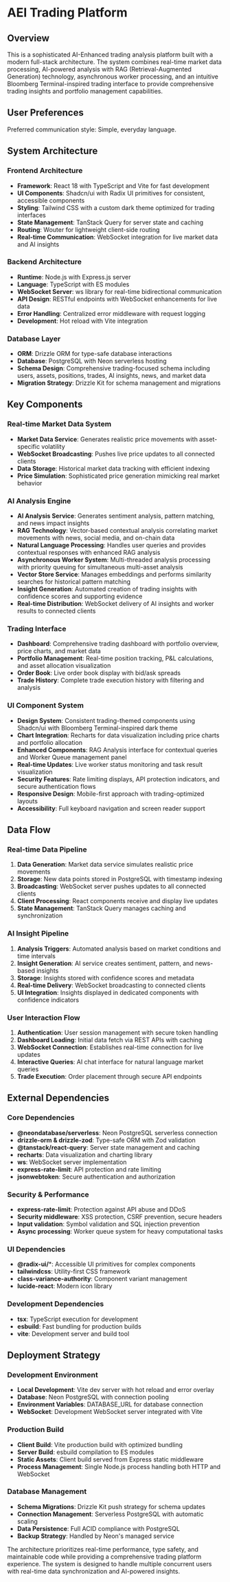 # AEI Trading Platform

## Overview

This is a sophisticated AI-Enhanced trading analysis platform built with a modern full-stack architecture. The system combines real-time market data processing, AI-powered analysis with RAG (Retrieval-Augmented Generation) technology, asynchronous worker processing, and an intuitive Bloomberg Terminal-inspired trading interface to provide comprehensive trading insights and portfolio management capabilities.

## User Preferences

Preferred communication style: Simple, everyday language.

## System Architecture

### Frontend Architecture
- **Framework**: React 18 with TypeScript and Vite for fast development
- **UI Components**: Shadcn/ui with Radix UI primitives for consistent, accessible components
- **Styling**: Tailwind CSS with a custom dark theme optimized for trading interfaces
- **State Management**: TanStack Query for server state and caching
- **Routing**: Wouter for lightweight client-side routing
- **Real-time Communication**: WebSocket integration for live market data and AI insights

### Backend Architecture
- **Runtime**: Node.js with Express.js server
- **Language**: TypeScript with ES modules
- **WebSocket Server**: ws library for real-time bidirectional communication
- **API Design**: RESTful endpoints with WebSocket enhancements for live data
- **Error Handling**: Centralized error middleware with request logging
- **Development**: Hot reload with Vite integration

### Database Layer
- **ORM**: Drizzle ORM for type-safe database interactions
- **Database**: PostgreSQL with Neon serverless hosting
- **Schema Design**: Comprehensive trading-focused schema including users, assets, positions, trades, AI insights, news, and market data
- **Migration Strategy**: Drizzle Kit for schema management and migrations

## Key Components

### Real-time Market Data System
- **Market Data Service**: Generates realistic price movements with asset-specific volatility
- **WebSocket Broadcasting**: Pushes live price updates to all connected clients
- **Data Storage**: Historical market data tracking with efficient indexing
- **Price Simulation**: Sophisticated price generation mimicking real market behavior

### AI Analysis Engine
- **AI Analysis Service**: Generates sentiment analysis, pattern matching, and news impact insights
- **RAG Technology**: Vector-based contextual analysis correlating market movements with news, social media, and on-chain data
- **Natural Language Processing**: Handles user queries and provides contextual responses with enhanced RAG analysis
- **Asynchronous Worker System**: Multi-threaded analysis processing with priority queuing for simultaneous multi-asset analysis
- **Vector Store Service**: Manages embeddings and performs similarity searches for historical pattern matching
- **Insight Generation**: Automated creation of trading insights with confidence scores and supporting evidence
- **Real-time Distribution**: WebSocket delivery of AI insights and worker results to connected clients

### Trading Interface
- **Dashboard**: Comprehensive trading dashboard with portfolio overview, price charts, and market data
- **Portfolio Management**: Real-time position tracking, P&L calculations, and asset allocation visualization
- **Order Book**: Live order book display with bid/ask spreads
- **Trade History**: Complete trade execution history with filtering and analysis

### UI Component System
- **Design System**: Consistent trading-themed components using Shadcn/ui with Bloomberg Terminal-inspired dark theme
- **Chart Integration**: Recharts for data visualization including price charts and portfolio allocation
- **Enhanced Components**: RAG Analysis interface for contextual queries and Worker Queue management panel
- **Real-time Updates**: Live worker status monitoring and task result visualization
- **Security Features**: Rate limiting displays, API protection indicators, and secure authentication flows
- **Responsive Design**: Mobile-first approach with trading-optimized layouts
- **Accessibility**: Full keyboard navigation and screen reader support

## Data Flow

### Real-time Data Pipeline
1. **Data Generation**: Market data service simulates realistic price movements
2. **Storage**: New data points stored in PostgreSQL with timestamp indexing
3. **Broadcasting**: WebSocket server pushes updates to all connected clients
4. **Client Processing**: React components receive and display live updates
5. **State Management**: TanStack Query manages caching and synchronization

### AI Insight Pipeline
1. **Analysis Triggers**: Automated analysis based on market conditions and time intervals
2. **Insight Generation**: AI service creates sentiment, pattern, and news-based insights
3. **Storage**: Insights stored with confidence scores and metadata
4. **Real-time Delivery**: WebSocket broadcasting to connected clients
5. **UI Integration**: Insights displayed in dedicated components with confidence indicators

### User Interaction Flow
1. **Authentication**: User session management with secure token handling
2. **Dashboard Loading**: Initial data fetch via REST APIs with caching
3. **WebSocket Connection**: Establishes real-time connection for live updates
4. **Interactive Queries**: AI chat interface for natural language market queries
5. **Trade Execution**: Order placement through secure API endpoints

## External Dependencies

### Core Dependencies
- **@neondatabase/serverless**: Neon PostgreSQL serverless connection
- **drizzle-orm & drizzle-zod**: Type-safe ORM with Zod validation
- **@tanstack/react-query**: Server state management and caching
- **recharts**: Data visualization and charting library
- **ws**: WebSocket server implementation
- **express-rate-limit**: API protection and rate limiting
- **jsonwebtoken**: Secure authentication and authorization

### Security & Performance
- **express-rate-limit**: Protection against API abuse and DDoS
- **Security middleware**: XSS protection, CSRF prevention, secure headers
- **Input validation**: Symbol validation and SQL injection prevention
- **Async processing**: Worker queue system for heavy computational tasks

### UI Dependencies
- **@radix-ui/***: Accessible UI primitives for complex components
- **tailwindcss**: Utility-first CSS framework
- **class-variance-authority**: Component variant management
- **lucide-react**: Modern icon library

### Development Dependencies
- **tsx**: TypeScript execution for development
- **esbuild**: Fast bundling for production builds
- **vite**: Development server and build tool

## Deployment Strategy

### Development Environment
- **Local Development**: Vite dev server with hot reload and error overlay
- **Database**: Neon PostgreSQL with connection pooling
- **Environment Variables**: DATABASE_URL for database connection
- **WebSocket**: Development WebSocket server integrated with Vite

### Production Build
- **Client Build**: Vite production build with optimized bundling
- **Server Build**: esbuild compilation to ES modules
- **Static Assets**: Client build served from Express static middleware
- **Process Management**: Single Node.js process handling both HTTP and WebSocket

### Database Management
- **Schema Migrations**: Drizzle Kit push strategy for schema updates
- **Connection Management**: Serverless PostgreSQL with automatic scaling
- **Data Persistence**: Full ACID compliance with PostgreSQL
- **Backup Strategy**: Handled by Neon's managed service

The architecture prioritizes real-time performance, type safety, and maintainable code while providing a comprehensive trading platform experience. The system is designed to handle multiple concurrent users with real-time data synchronization and AI-powered insights.